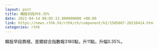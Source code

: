 ```yaml
---
layout: post
title: 韓股初段升0.35%
date: 2021-04-14 08:05:13.000000000 +08:00
link: https://news.rthk.hk/rthk/ch/component/k2/1585667-20210414.htm
categories: rthk
---
```


韓股早段靠穩，首爾綜合指數報3180點，升11點，升幅0.35%。
